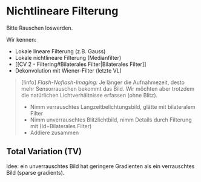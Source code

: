 # Nichtlineare Filterung

Bitte Rauschen loswerden.

Wir kennen:
- Lokale lineare Filterung (z.B. Gauss)
- Lokale nichtlineare Filterung (Medianfilter)
- [[CV 2 - Filtering#Bilaterales Filter|Bilaterales Filter]]
- Dekonvolution mit Wiener-Filter (letzte VL)

> [!info] *Flash-Noflash-Imaging:*
> Je länger die Aufnahmezeit, desto mehr Sensorrauschen bekommt das Bild.
> Wir möchten aber trotzdem die natürlichen Lichtverhältnisse erfassen (ohne Blitz).
> - Nimm verrauschtes Langzeitbelichtungsbild, glätte mit bilateralem Filter
> - Nimm unverrauschtes Blitzlichtbild, nimm Details durch Filterung mit ($\mathrm{Id}-$Bilaterales Filter)
> - Addiere zusammen


## Total Variation (TV)
Idee: ein unverrauschtes Bild hat geringere Gradienten als ein verrauschtes Bild (sparse gradients).

